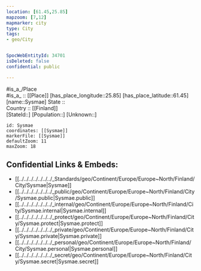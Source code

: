 ```yaml
---
location: [61.45,25.85] 
mapzoom: [7,12] 
mapmarker: city 
type: City
tags:
- geo/City


SpocWebEntityId: 34701
isDeleted: false
confidential: public

---
```

#is_a_/Place  
#is_a_ :: [[Place]] 
[has_place_longitude::25.85] 
[has_place_latitude::61.45] 
[name::Sysmae] 
State ::  
Country :: [[Finland]]  
[StateId::] 
[Population::] 
[Unknown::] 


```leaflet
id: Sysmae
coordinates: [[Sysmae]] 
markerFile: [[Sysmae]] 
defaultZoom: 11 
maxZoom: 18
```


## Confidential Links & Embeds: 
- [[../../../../../../../_Standards/geo/Continent/Europe/Europe~North/Finland/City/Sysmae|Sysmae]] 
- [[../../../../../../../_public/geo/Continent/Europe/Europe~North/Finland/City/Sysmae.public|Sysmae.public]] 
- [[../../../../../../../_internal/geo/Continent/Europe/Europe~North/Finland/City/Sysmae.internal|Sysmae.internal]] 
- [[../../../../../../../_protect/geo/Continent/Europe/Europe~North/Finland/City/Sysmae.protect|Sysmae.protect]] 
- [[../../../../../../../_private/geo/Continent/Europe/Europe~North/Finland/City/Sysmae.private|Sysmae.private]] 
- [[../../../../../../../_personal/geo/Continent/Europe/Europe~North/Finland/City/Sysmae.personal|Sysmae.personal]] 
- [[../../../../../../../_secret/geo/Continent/Europe/Europe~North/Finland/City/Sysmae.secret|Sysmae.secret]] 
